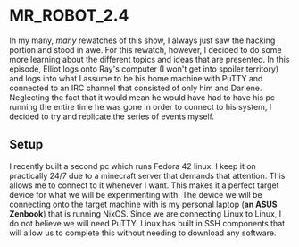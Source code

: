 # MR\_ROBOT\_2.4
In my many, _many_ rewatches of this show, I always just saw the hacking portion and stood in awe. For this rewatch, however, I decided to do some more learning about the different topics and ideas that are presented. In this episode, Elliot logs onto Ray's computer (I won't get into spoiler territory) and logs into what I assume to be his home machine with PuTTY and connected to an IRC channel that consisted of only him and Darlene. Neglecting the fact that it would mean he would have had to have his pc running the entire time he was gone in order to connect to his system, I decided to try and replicate the series of events myself.

## Setup
I recently built a second pc which runs Fedora 42 linux. I keep it on practically 24/7 due to a minecraft server that demands that attention. This allows me to connect to it whenever I want. This makes it a perfect target device for what we will be experimenting with. The device we will be connecting onto the target machine with is my personal laptop (**an ASUS Zenbook**) that is running NixOS. Since we are connecting Linux to Linux, I do not believe we will need PuTTY. Linux has built in SSH components that will allow us to complete this without needing to download any software.